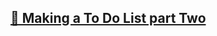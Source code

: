 ## [📖 Making a To Do List part Two](https://github.com/yerin512/TIL-/blob/main/JavaScript/Momentum_App/03_Making%20a%20To%20Do%20List_2.md)
